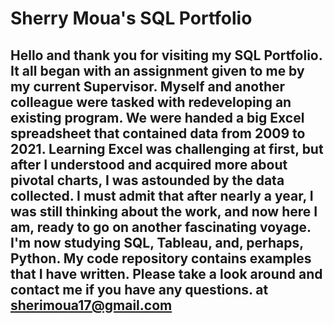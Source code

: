 # Sherry Moua's SQL Portfolio

## Hello and thank you for visiting my SQL Portfolio. It all began with an assignment given to me by my current Supervisor. Myself and another colleague were tasked with redeveloping an existing program. We were handed a big Excel spreadsheet that contained data from 2009 to 2021. Learning Excel was challenging at first, but after I understood and acquired more about pivotal charts, I was astounded by the data collected. I must admit that after nearly a year, I was still thinking about the work, and now here I am, ready to go on another fascinating voyage.  I'm now studying SQL, Tableau, and, perhaps, Python. My code repository contains examples that I have written. Please take a look around and contact me if you have any questions. at sherimoua17@gmail.com
